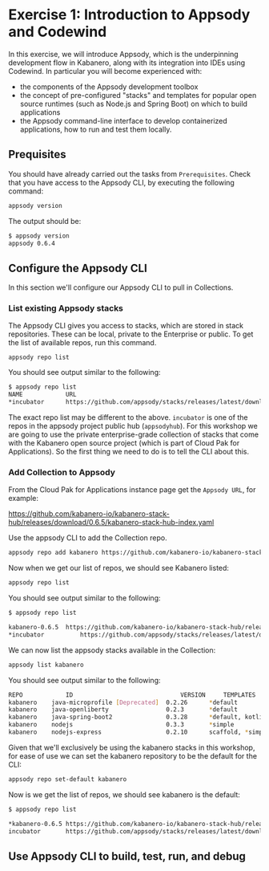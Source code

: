 # Exercise 1: Introduction to Appsody and Codewind

In this exercise, we will introduce Appsody, which is the underpinning development flow in Kabanero, along with its integration into IDEs using Codewind. In particular you will become experienced with:

- the components of the Appsody development toolbox
- the concept of pre-configured "stacks" and templates for popular open source runtimes (such as Node.js and Spring Boot) on which to build applications
- the Appsody command-line interface to develop containerized applications, how to run and test them locally.

## Prequisites

You should have already carried out the tasks from `Prerequisites`. Check that you have access to the Appsody CLI, by executing the following command:

```bash
appsody version
```

The output should be:

```bash
$ appsody version
appsody 0.6.4
```

## Configure the Appsody CLI

In this section we'll configure our Appsody CLI to pull in Collections.

### List existing Appsody stacks

The Appsody CLI gives you access to stacks, which are stored in stack repositories. These can be local, private to the Enterprise or public. To get the list of available repos, run this command.

```
appsody repo list
```

You should see output similar to the following:

```bash
$ appsody repo list
NAME            URL
*incubator      https://github.com/appsody/stacks/releases/latest/download/incubator-index.yaml
```

The exact repo list may be different to the above. `incubator` is one of the repos in the appsody project public hub (`appsodyhub`). For this workshop we are going to use the private enterprise-grade collection of stacks that come with the Kabanero open source project (which is part of Cloud Pak for Applications). So the first thing we need to do is to tell the CLI about this.

### Add Collection to Appsody

From the Cloud Pak for Applications instance page get the `Appsody URL`, for example:

https://github.com/kabanero-io/kabanero-stack-hub/releases/download/0.6.5/kabanero-stack-hub-index.yaml

Use the appsody CLI to add the Collection repo.

```bash
appsody repo add kabanero https://github.com/kabanero-io/kabanero-stack-hub/releases/download/0.6.5/kabanero-stack-hub-index.yaml
```

Now when we get our list of repos, we should see Kabanero listed:

```bash
appsody repo list
```

You should see output similar to the following:

```bash
$ appsody repo list

kabanero-0.6.5	https://github.com/kabanero-io/kabanero-stack-hub/releases/download/0.6.5/kabanero-stack-hub-index.yaml
*incubator      	https://github.com/appsody/stacks/releases/latest/download/incubator-index.yaml
```

We can now list the appsody stacks available in the Collection:

```bash
appsody list kabanero
```

You should see output similar to the following:

```bash
REPO          	ID                            	VERSION  	TEMPLATES        	DESCRIPTION
kabanero	java-microprofile [Deprecated]	0.2.26   	*default         	Eclipse MicroProfile on Open Liberty & OpenJ9 using Maven
kabanero	java-openliberty              	0.2.3    	*default         	Open Liberty & OpenJ9 using Maven
kabanero	java-spring-boot2             	0.3.28   	*default, kotlin 	Spring Boot using OpenJ9 and Maven
kabanero	nodejs                        	0.3.3    	*simple          	Runtime for Node.js applications
kabanero	nodejs-express                	0.2.10   	scaffold, *simple	Express web framework for Node.js
```

Given that we'll exclusively be using the kabanero stacks in this workshop, for ease of use we can set the kabanero repository to be the default for the CLI:

```bash
appsody repo set-default kabanero
```

Now is we get the list of repos, we should see kabanero is the default:

```bash
$ appsody repo list

*kabanero-0.6.5	https://github.com/kabanero-io/kabanero-stack-hub/releases/download/0.6.5/kabanero-stack-hub-index.yaml
incubator      	https://github.com/appsody/stacks/releases/latest/download/incubator-index.yaml
```

## Use Appsody CLI to build, test, run, and debug
